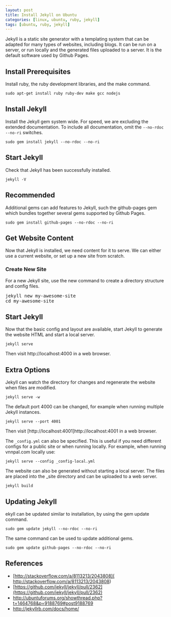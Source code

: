 ```yaml
---
layout: post
title: Install Jekyll on Ubuntu
categories: [linux, ubuntu, ruby, jekyll]
tags: [ubuntu, ruby, jekyll]
---
```


Jekyll is a static site generator with a templating system that can be adapted for many types of websites, including blogs. It can be run on a server, or run locally and the generated files uploaded to a server. It is the default software used by Github Pages.

## Install Prerequisites

Install ruby, the ruby development libraries, and the make command.

`sudo apt-get install ruby ruby-dev make gcc nodejs`

## Install Jekyll

Install the Jekyll gem system wide. For speed, we are excluding the extended documentation. To include all documentation, omit the `--no-rdoc --no-ri` switches.

`sudo gem install jekyll --no-rdoc --no-ri`

## Start Jekyll

Check that Jekyll has been successfully installed.

`jekyll -V`

## Recommended

Additional gems can add features to Jekyll, such the github-pages gem which bundles together several gems supported by Github Pages.

`sudo gem install github-pages --no-rdoc --no-ri`

## Get Website Content

Now that Jekyll is installed, we need content for it to serve. We can either use a current website, or set up a new site from scratch.

### Create New Site

For a new Jekyll site, use the new command to create a directory structure and config files.

<pre>
jekyll new my-awesome-site
cd my-awesome-site
</pre>

## Start Jekyll

Now that the basic config and layout are available, start Jekyll to generate the website HTML and start a local server.

`jekyll serve`

Then visit http://localhost:4000 in a web browser.

## Extra Options

Jekyll can watch the directory for changes and regenerate the website when files are modified.

`jekyll serve -w`

The default port 4000 can be changed, for example when running multiple Jekyll instances.

`jekyll serve --port 4001`

Then visit [http://localhost:4001]http://localhost:4001 in a web browser.

The `_config.yml` can also be specified. This is useful if you need different configs for a public site or when running locally. For example, when running vnnpal.com locally use:

`jekyll serve --config _config-local.yml`

The website can also be generated without starting a local server. The files are placed into the _site directory and can be uploaded to a web server.

`jekyll build`

## Updating Jekyll

ekyll can be updated similar to installation, by using the gem update command.

`sudo gem update jekyll --no-rdoc --no-ri`

The same command can be used to update additional gems.

`sudo gem update github-pages --no-rdoc --no-ri`

## References

* [http://stackoverflow.com/a/8113213/2043808]( http://stackoverflow.com/a/8113213/2043808)
* [https://github.com/jekyll/jekyll/pull/2362](https://github.com/jekyll/jekyll/pull/2362)
* [http://ubuntuforums.org/showthread.php?t=1464768&p=9188769#post9188769
](http://ubuntuforums.org/showthread.php?t=1464768&p=9188769#post9188769)
* [http://jekyllrb.com/docs/home/
](http://jekyllrb.com/docs/home/)
